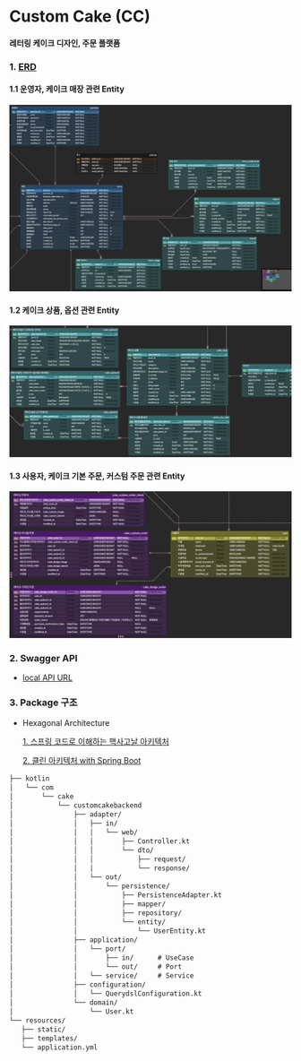 # Custom Cake (CC)
#### 레터링 케이크 디자인, 주문 플랫폼

### 1. [ERD](https://www.erdcloud.com/d/pGZqMrnzEYmW5H7uk)
#### 1.1 운영자, 케이크 매장 관련 Entity
![img.png](./doc/image/erd_store.png)

#### 1.2 케이크 상품, 옵션 관련 Entity
![img.png](./doc/image/erd_cake_item_and_option.png)

#### 1.3 사용자, 케이크 기본 주문, 커스텀 주문 관련 Entity
![img.png](./doc/image/erd_user_and_order.png)


### 2. Swagger API
- [local API URL](http://localhost:8080/swagger-ui/index.html)

### 3. Package 구조
- Hexagonal Architecture

  [1. 스프링 코드로 이해하는 핵사고날 아키텍처](https://nahwasa.com/entry/%ED%97%A5%EC%82%AC%EA%B3%A0%EB%82%A0-%EC%8A%A4%ED%94%84%EB%A7%81%EB%B6%80%ED%8A%B8-%ED%97%A5%EC%82%AC%EA%B3%A0%EB%82%A0-%EC%95%84%ED%82%A4%ED%85%8D%EC%B3%90-%EC%BD%94%EB%93%9C-%EA%B5%AC%EC%A1%B0)

  [2. 클린 아키텍처 with Spring Boot](https://wlswoo.tistory.com/67)

```
├── kotlin
│   └── com
│       └── cake
│           └── customcakebackend
│               ├── adapter/
│               │   ├── in/
│               │   │   └── web/
│               │   │       ├── Controller.kt
│               │   │       └── dto/
│               │   │           ├── request/
│               │   │           └── response/
│               │   └── out/
│               │       └── persistence/
│               │           ├── PersistenceAdapter.kt
│               │           ├── mapper/
│               │           ├── repository/
│               │           └── entity/
│               │               └── UserEntity.kt
│               ├── application/
│               │   └── port/
│               │       ├── in/      # UseCase
│               │       └── out/     # Port
│               │   └── service/     # Service
│               ├── configuration/
│               │   └── QuerydslConfiguration.kt
│               └── domain/
│                   └── User.kt
└── resources/
   ├── static/
   ├── templates/
   └── application.yml
```
